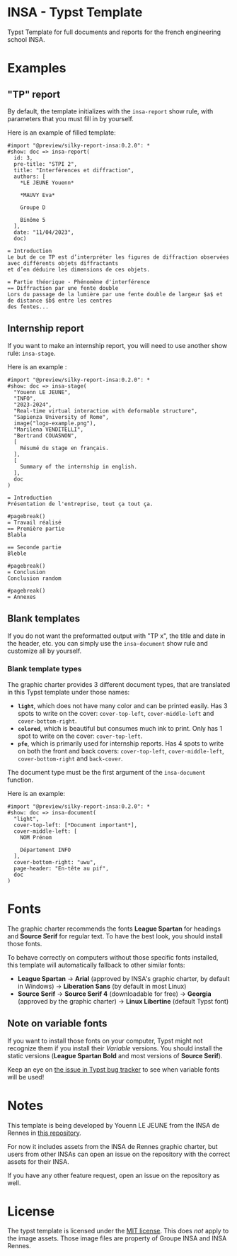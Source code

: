 # INSA - Typst Template
Typst Template for full documents and reports for the french engineering school INSA.

# Examples
## "TP" report
By default, the template initializes with the `insa-report` show rule, with parameters that you must fill in by yourself.

Here is an example of filled template:
```typst
#import "@preview/silky-report-insa:0.2.0": *
#show: doc => insa-report(
  id: 3,
  pre-title: "STPI 2",
  title: "Interférences et diffraction",
  authors: [
    *LE JEUNE Youenn*

    *MAUVY Eva*
    
    Groupe D

    Binôme 5
  ],
  date: "11/04/2023",
  doc)

= Introduction
Le but de ce TP est d’interpréter les figures de diffraction observées avec différents objets diffractants
et d’en déduire les dimensions de ces objets.

= Partie théorique - Phénomène d'interférence
== Diffraction par une fente double
Lors du passage de la lumière par une fente double de largeur $a$ et de distance $b$ entre les centres
des fentes...
```

## Internship report
If you want to make an internship report, you will need to use another show rule: `insa-stage`.

Here is an example :
```typst
#import "@preview/silky-report-insa:0.2.0": *
#show: doc => insa-stage(
  "Youenn LE JEUNE",
  "INFO",
  "2023-2024",
  "Real-time virtual interaction with deformable structure",
  "Sapienza University of Rome",
  image("logo-example.png"),
  "Marilena VENDITELLI",
  "Bertrand COUASNON",
  [
    Résumé du stage en français.
  ],
  [
    Summary of the internship in english.
  ],
  doc
)

= Introduction
Présentation de l'entreprise, tout ça tout ça.

#pagebreak()
= Travail réalisé
== Première partie
Blabla

== Seconde partie
Bleble

#pagebreak()
= Conclusion
Conclusion random

#pagebreak()
= Annexes
```

## Blank templates
If you do not want the preformatted output with "TP x", the title and date in the header, etc. you can simply use the `insa-document` show rule and customize all by yourself.

### Blank template types
The graphic charter provides 3 different document types, that are translated in this Typst template under those names:
- **`light`**, which does not have many color and can be printed easily. Has 3 spots to write on the cover: `cover-top-left`, `cover-middle-left` and `cover-bottom-right`.
- **`colored`**, which is beautiful but consumes much ink to print. Only has 1 spot to write on the cover: `cover-top-left`.
- **`pfe`**, which is primarily used for internship reports. Has 4 spots to write on both the front and back covers: `cover-top-left`, `cover-middle-left`, `cover-bottom-right` and `back-cover`.

The document type must be the first argument of the `insa-document` function.

Here is an example:
```typst
#import "@preview/silky-report-insa:0.2.0": *
#show: doc => insa-document(
  "light",
  cover-top-left: [*Document important*],
  cover-middle-left: [
    NOM Prénom

    Département INFO
  ],
  cover-bottom-right: "uwu",
  page-header: "En-tête au pif",
  doc
)
```

# Fonts
The graphic charter recommends the fonts **League Spartan** for headings and **Source Serif** for regular text. To have the best look, you should install those fonts.

To behave correctly on computers without those specific fonts installed, this template will automatically fallback to other similar fonts:
- **League Spartan** -> **Arial** (approved by INSA's graphic charter, by default in Windows) -> **Liberation Sans** (by default in most Linux)
- **Source Serif** -> **Source Serif 4** (downloadable for free) -> **Georgia** (approved by the graphic charter) -> **Linux Libertine** (default Typst font)

## Note on variable fonts
If you want to install those fonts on your computer, Typst might not recognize them if you install their _Variable_ versions. You should install the static versions (**League Spartan Bold** and most versions of **Source Serif**).

Keep an eye on [the issue in Typst bug tracker](https://github.com/typst/typst/issues/185) to see when variable fonts will be used!

# Notes
This template is being developed by Youenn LE JEUNE from the INSA de Rennes in [this repository](https://github.com/SkytAsul/INSA-Typst-Template).

For now it includes assets from the INSA de Rennes graphic charter, but users from other INSAs can open an issue on the repository with the correct assets for their INSA.

If you have any other feature request, open an issue on the repository as well.

# License
The typst template is licensed under the [MIT license](https://github.com/SkytAsul/INSA-Typst-Template/blob/main/LICENSE). This does *not* apply to the image assets. Those image files are property of Groupe INSA and INSA Rennes.